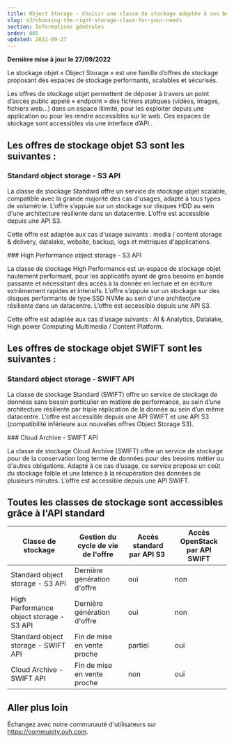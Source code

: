 ```yaml
---
title: Object Storage - Choisir une classe de stockage adaptée à vos besoins
slug: s3/choosing-the-right-storage-class-for-your-needs
section: Informations générales
order: 005
updated: 2022-09-27
---
```


**Dernière mise à jour le 27/09/2022**

Le stockage objet « Object Storage » est une famille d’offres de stockage proposant des espaces de stockage performants, scalables et sécurisés.

Les offres de stockage objet permettent de déposer à travers un point d’accès public appelé « endpoint » des fichiers statiques (vidéos, images, fichiers web…) dans un espace illimité, pour les exploiter depuis une application ou pour les rendre accessibles sur le web. Ces espaces de stockage sont accessibles via une interface d’API .

## Les offres de stockage objet S3 sont les suivantes :

### Standard object storage - S3 API

La classe de stockage Standard offre un service de stockage objet scalable, compatible avec la grande majorité des cas d'usages, adapté à tous types de volumétrie. L’offre s’appuie sur un stockage sur disques HDD au sein d'une architecture résiliente dans un datacentre. L’offre est accessible depuis une API S3.

Cette offre est adaptée aux cas d'usage suivants : media / content storage & delivery, datalake, website, backup, logs et métriques d'applications.

### High Performance object storage - S3 API

La classe de stockage High Performance est un espace de stockage objet hautement performant, pour les applicatifs ayant de gros besoins en bande passante et nécessitant des accès à la donnée en lecture et en écriture extrêmement rapides et intensifs. L’offre s’appuie sur un stockage sur des disques performants de type SSD NVMe au sein d'une architecture résiliente dans un datacentre. L’offre est accessible depuis une API S3.

Cette offre est adaptée aux cas d'usage suivants : AI & Analytics, Datalake, High power Computing Multimedia / Content Platform.

## Les offres de stockage objet SWIFT sont les suivantes :

### Standard object storage - SWIFT API

La classe de stockage Standard (SWIFT) offre un service de stockage de données sans besoin particulier en matière de performance, au sein d’une architecture résiliente par triple réplication de la donnée au sein d’un même datacentre. L’offre est accessible depuis une API SWIFT et une API S3 (compatibilité inférieure aux nouvelles offres Object Storage S3).

### Cloud Archive - SWIFT API

La classe de stockage Cloud Archive (SWIFT) offre un service de stockage pour de la conservation long terme de données pour des besoins métier ou d'autres obligations. Adapté à ce cas d’usage, ce service propose un coût du stockage faible et une latence à la récupération des données de plusieurs minutes. L’offre est accessible depuis une API SWIFT.

## Toutes les classes de stockage sont accessibles grâce à l'API standard

| Classe de stockage | Gestion du cycle de vie de l'offre | Accès standard par API S3 | Accès OpenStack par API SWIFT |
| --- | --- | --- | --- |
| Standard object storage - S3 API | Dernière génération d'offre | oui | non |
| High Performance object storage - S3 API | Dernière génération d'offre | oui | non |
| Standard object storage - SWIFT API  | Fin de mise en vente proche | partiel | oui |
| Cloud Archive - SWIFT API | Fin de mise en vente proche | non | oui |

## Aller plus loin

Échangez avec notre communauté d'utilisateurs sur <https://community.ovh.com>.
